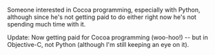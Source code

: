 

Someone interested in Cocoa programming, especially with Python, although since he's not getting paid to do either right now he's not spending much time with it.

Update: Now getting paid for Cocoa programming (woo-hoo!) -- but in Objective-C, not Python (although I'm still keeping an eye on it).